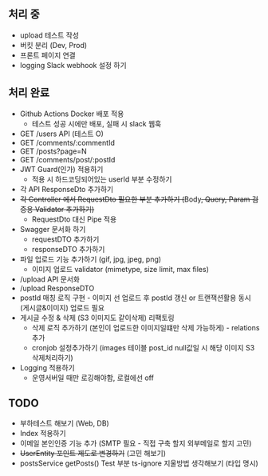 ## 처리 중

- upload 테스트 작성
- 버킷 분리 (Dev, Prod)
- 프론트 페이지 연결
- logging Slack webhook 설정 하기

## 처리 완료

- Github Actions Docker 배포 적용
    - 테스트 성공 시에만 배포, 실패 시 slack 웹훅
- GET /users API (테스트 O)
- GET /comments/:commentId
- GET /posts?page=N
- GET /comments/post/:postId
- JWT Guard(인가) 적용하기
    - 적용 시 하드코딩되어있는 userId 부분 수정하기
- 각 API ResponseDto 추가하기
- ~~각 Controller 에서 RequestDto 필요한 부분 추가하기 (~~Body~~, Query, ~~Param~~ 검증용 Validator 추가하기)~~
    - RequestDto 대신 Pipe 적용
- Swagger 문서화 하기
    - requestDTO 추가하기
    - responseDTO 추가하기
- 파일 업로드 기능 추가하기 (gif, jpg, jpeg, png)
    - 이미지 업로드 validator (mimetype, size limit, max files)
- /upload API 문서화
- /upload ResponseDTO
- postId 매칭 로직 구현 - 이미지 선 업로드 후 postId 갱신 or 트랜잭션활용 동시(게시글&이미지) 업로드 필요
- 게시글 수정 & 삭제 (S3 이미지도 같이삭제) 리팩토링
    - 삭제 로직 추가하기 (본인이 업로드한 이미지일떄만 삭제 가능하게) - relations 추가
    - cronjob 설정추가하기 (images 테이블 post_id null값일 시 해당 이미지 S3 삭제처리하기)
- Logging 적용하기
    - 운영서버일 때만 로깅해야함, 로컬에선 off

## TODO

- 부하테스트 해보기 (Web, DB)
- Index 적용하기
- 이메일 본인인증 기능 추가 (SMTP 필요 - 직접 구축 할지 외부메일로 할지 고민)
- ~~UserEntity 포인트 제도로 변경하기~~ (고민 해보기)
- postsService getPosts() Test 부분 ts-ignore 지울방법 생각해보기 (타입 명시)